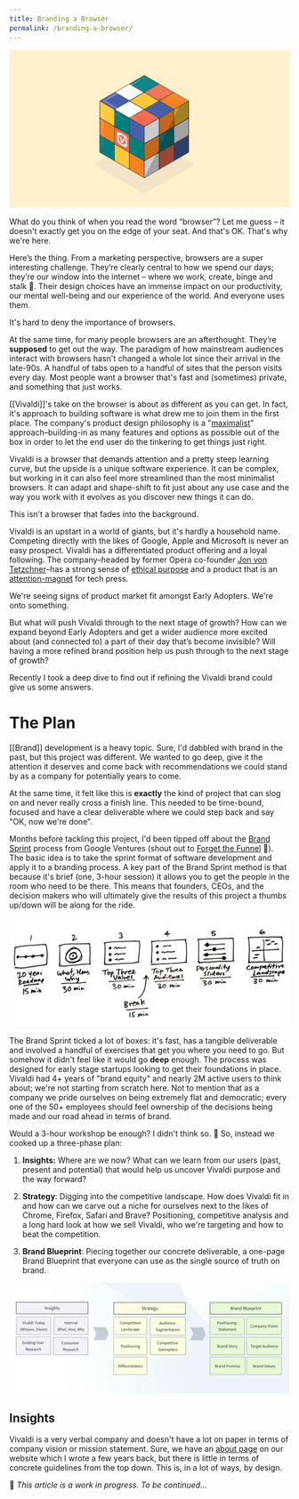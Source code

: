 ```yaml
---
title: Branding a Browser
permalink: /branding-a-browser/
---
```


![Vivaldi browser Rubik's cube](/assets/vivaldi-rubik.png)

What do you think of when you read the word “browser”? Let me guess – it doesn't exactly get you on the edge of your seat. And that's OK. That's why we're here.

Here’s the thing. From a marketing perspective, browsers are a super interesting challenge. They’re clearly central to how we spend our days; they’re our window into the internet – where we work, create, binge and stalk 👀. Their design choices have an immense impact on our productivity, our mental well-being and our experience of the world. And everyone uses them.

It's hard to deny the importance of browsers.

At the same time, for many people browsers are an afterthought. They’re __supposed__ to get out the way. The paradigm of how mainstream audiences interact with browsers hasn't changed a whole lot since their arrival in the late-90s. A handful of tabs open to a handful of sites that the person visits every day. Most people want a browser that's fast and (sometimes) private, and something that just works.

[[Vivaldi]]'s take on the browser is about as different as you can get. In fact, it's approach to building software is what drew me to join them in the first place. The company's product design philosophy is a "[maximalist](https://en.wikipedia.org/wiki/Maximalism)" approach–building-in as many features and options as possible out of the box in order to let the end user do the tinkering to get things just right.

Vivaldi is a browser that demands attention and a pretty steep learning curve, but the upside is a unique software experience. It can be complex, but working in it can also feel more streamlined than the most minimalist browsers. It can adapt and shape-shift to fit just about any use case and the way you work with it evolves as you discover new things it can do.

This isn't a browser that fades into the background.

Vivaldi is an upstart in a world of giants, but it's hardly a household name. Competing directly with the likes of Google, Apple and Microsoft is never an easy prospect. Vivaldi has a differentiated product offering and a loyal following. The company–headed by former Opera co-founder [Jon von Tetzchner](https://twitter.com/jonsvt)–has a strong sense of [ethical purpose](https://whereby.com/blog/stories/the-challenges-facing-ethical-tech-companies) and a product that is an [attention-magnet](https://vivaldi.com/press-coverage/) for tech press.

We're seeing signs of product market fit amongst Early Adopters. We're onto something.

But what will push Vivaldi through to the next stage of growth? How can we expand beyond Early Adopters and get a wider audience more excited about (and connected to) a part of their day that’s become invisible? Will having a more refined brand position help us push through to the next stage of growth?

Recently I took a deep dive to find out if refining the Vivaldi brand could give us some answers.

# The Plan

[[Brand]] development is a heavy topic. Sure, I'd dabbled with brand in the past, but this project was different. We wanted to go deep, give it the attention it deserves and come back with recommendations we could stand by as a company for potentially years to come.

At the same time, it felt like this is __exactly__ the kind of project that can slog on and never really cross a finish line. This needed to be time-bound, focused and have a clear deliverable where we could step back and say "OK, now we're done".

Months before tackling this project, I'd been tipped off about the [Brand Sprint](https://library.gv.com/the-three-hour-brand-sprint-3ccabf4b768a) process from Google Ventures (shout out to [Forget the Funnel](https://www.forgetthefunnel.com) 🙌). The basic idea is to take the sprint format of software development and apply it to a branding process. A key part of the Brand Sprint method is that because it's brief (one, 3-hour session) it allows you to get the people in the room who need to be there. This means that founders, CEOs, and the decision makers who will ultimately give the results of this project a thumbs up/down will be along for the ride.

![](/assets/brand-sprint-plan.png)

The Brand Sprint ticked a lot of boxes: it's fast, has a tangible deliverable and involved a handful of exercises that get you where you need to go. But somehow it didn't feel like it would go **deep** enough. The process was designed for early stage startups looking to get their foundations in place. Vivaldi had 4+ years of "brand equity" and nearly 2M active users to think about; we're not starting from scratch here. Not to mention that as a company we pride ourselves on being extremely flat and democratic; every one of the 50+ employees should feel ownership of the decisions being made and our road ahead in terms of brand.

Would a 3-hour workshop be enough? I didn't think so. 😬 So, instead we cooked up a three-phase plan:
        
1. **Insights:** Where are we now? What can we learn from our users (past, present and potential) that would help us uncover Vivaldi purpose and the way forward?

2. **Strategy**: Digging into the competitive landscape. How does Vivaldi fit in and how can we carve out a niche for ourselves next to the likes of Chrome, Firefox, Safari and Brave? Positioning, competitive analysis and a long hard look at how we sell Vivaldi, who we're targeting and how to beat the competition.

3. **Brand Blueprint**: Piecing together our concrete deliverable, a one-page Brand Blueprint that everyone can use as the single source of truth on brand.
    
![](/assets/brand-development-plan.jpg)

## Insights

Vivaldi is a very verbal company and doesn't have a lot on paper in terms of company vision or mission statement. Sure, we have an [about page](https://vivaldi.com/company/) on our website which I wrote a few years back, but there is little in terms of concrete guidelines from the top down. This is, in a lot of ways, by design.

🚧 _This article is a work in progress. To be continued..._